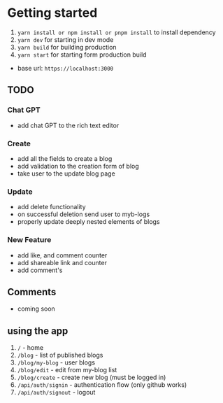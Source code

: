 # Getting started

1. `yarn install or npm install or pnpm install` to install dependency
2. `yarn dev` for starting in dev mode
3. `yarn build` for building production
4. `yarn start` for starting form production build

- base url: `https://localhost:3000`

## TODO

### Chat GPT

- add chat GPT to the rich text editor

### Create

- add all the fields to create a blog
- add validation to the creation form of blog
- take user to the update blog page

### Update

- add delete functionality
- on successful deletion send user to myb-logs
- properly update deeply nested elements of blogs

### New Feature

- add like, and comment counter
- add shareable link and counter
- add comment's

## Comments

- coming soon

## using the app

1. `/` - home
2. `/blog` - list of published blogs
3. `/blog/my-blog` - user blogs
4. `/blog/edit` - edit from my-blog list
5. `/blog/create` - create new blog (must be logged in)
6. `/api/auth/signin` - authentication flow (only github works)
7. `/api/auth/signout` - logout
